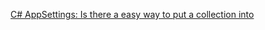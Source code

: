 [C# AppSettings: Is there a easy way to put a collection into <appSetting>](http://stackoverflow.com/questions/1755421/c-sharp-appsettings-is-there-a-easy-way-to-put-a-collection-into-appsetting)

